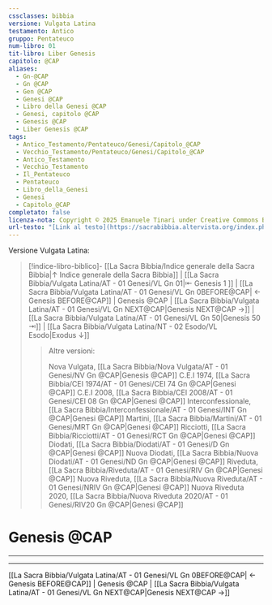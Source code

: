 ```yaml
---
cssclasses: bibbia
versione: Vulgata Latina
testamento: Antico
gruppo: Pentateuco
num-libro: 01
tit-libro: Liber Genesis
capitolo: @CAP
aliases:
  - Gn-@CAP
  - Gn @CAP
  - Gen @CAP
  - Genesi @CAP
  - Libro della Genesi @CAP
  - Genesi, capitolo @CAP
  - Genesis @CAP
  - Liber Genesis @CAP
tags:
  - Antico_Testamento/Pentateuco/Genesi/Capitolo_@CAP
  - Vecchio_Testamento/Pentateuco/Genesi/Capitolo_@CAP
  - Antico_Testamento
  - Vecchio_Testamento
  - Il_Pentateuco
  - Pentateuco
  - Libro_della_Genesi
  - Genesi
  - Capitolo_@CAP
completato: false
licenza-nota: Copyright © 2025 Emanuele Tinari under Creative Commons BY-NC-SA 4.0 https://creativecommons.org/licenses/by-nc-sa/4.0/
url-testo: "[Link al testo](https://sacrabibbia.altervista.org/index.php/bibbia/lettura//r/la/vulgata/genesis/1/@CAP)"
---
```

Versione Vulgata Latina:
> [!indice-libro-biblico]- [[La Sacra Bibbia/Indice generale della Sacra Bibbia|↑ Indice generale della Sacra Bibbia]] | [[La Sacra Bibbia/Vulgata Latina/AT - 01 Genesi/VL Gn 01|⇤ Genesis 1 ]] | [[La Sacra Bibbia/Vulgata Latina/AT - 01 Genesi/VL Gn 0BEFORE@CAP| ← Genesis BEFORE@CAP]] <span class="bianco">| Genesis @CAP |</span> [[La Sacra Bibbia/Vulgata Latina/AT - 01 Genesi/VL Gn NEXT@CAP|Genesis NEXT@CAP →]] | [[La Sacra Bibbia/Vulgata Latina/AT - 01 Genesi/VL Gn 50|Genesis 50 ⇥]] | [[La Sacra Bibbia/Vulgata Latina/NT - 02 Esodo/VL Esodo|Exodus ↓]]
>> <span class="verde">Altre versioni:</span>
>>
>> Nova Vulgata, [[La Sacra Bibbia/Nova Vulgata/AT - 01 Genesi/NV Gn @CAP|Genesis @CAP]]
>> C.E.I 1974, [[La Sacra Bibbia/CEI 1974/AT - 01 Genesi/CEI 74 Gn @CAP|Genesi @CAP]]
>> C.E.I 2008, [[La Sacra Bibbia/CEI 2008/AT - 01 Genesi/CEI 08 Gn @CAP|Genesi @CAP]]
>> Interconfessionale, [[La Sacra Bibbia/Interconfessionale/AT - 01 Genesi/INT Gn @CAP|Genesi @CAP]]
>> Martini, [[La Sacra Bibbia/Martini/AT - 01 Genesi/MRT Gn @CAP|Genesi @CAP]]
>> Ricciotti, [[La Sacra Bibbia/Ricciotti/AT - 01 Genesi/RCT Gn @CAP|Genesi @CAP]]
>> Diodati, [[La Sacra Bibbia/Diodati/AT - 01 Genesi/D Gn @CAP|Genesi @CAP]]
>> Nuova Diodati, [[La Sacra Bibbia/Nuova Diodati/AT - 01 Genesi/ND Gn @CAP|Genesi @CAP]]
>> Riveduta, [[La Sacra Bibbia/Riveduta/AT - 01 Genesi/RIV Gn @CAP|Genesi @CAP]]
>> Nuova Riveduta, [[La Sacra Bibbia/Nuova Riveduta/AT - 01 Genesi/NRIV Gn @CAP|Genesi @CAP]]
>> Nuova Riveduta 2020, [[La Sacra Bibbia/Nuova Riveduta 2020/AT - 01 Genesi/RIV20 Gn @CAP|Genesi @CAP]]

# Genesis @CAP
***

***
[[La Sacra Bibbia/Vulgata Latina/AT - 01 Genesi/VL Gn 0BEFORE@CAP| ← Genesis BEFORE@CAP]] <span class="bianco">| Genesis @CAP |</span> [[La Sacra Bibbia/Vulgata Latina/AT - 01 Genesi/VL Gn NEXT@CAP|Genesis NEXT@CAP →]]